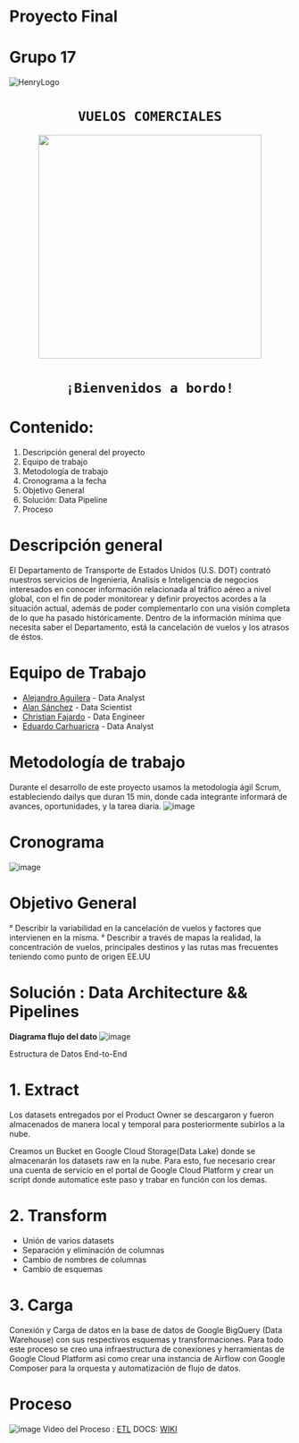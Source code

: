 # Proyecto Final
  # Grupo 17

![HenryLogo](https://d31uz8lwfmyn8g.cloudfront.net/Assets/logo-henry-white-lg.png)

# <h1 align="center">**`VUELOS COMERCIALES`**</h1>

<p align="center">
<img src="https://images-wixmp-ed30a86b8c4ca887773594c2.wixmp.com/f/bc0a4715-c860-464f-88e4-3045f9106b4c/d8kgg6n-59fc17d1-aad2-47f0-b036-2a7c522dd403.png?token=eyJ0eXAiOiJKV1QiLCJhbGciOiJIUzI1NiJ9.eyJzdWIiOiJ1cm46YXBwOjdlMGQxODg5ODIyNjQzNzNhNWYwZDQxNWVhMGQyNmUwIiwiaXNzIjoidXJuOmFwcDo3ZTBkMTg4OTgyMjY0MzczYTVmMGQ0MTVlYTBkMjZlMCIsIm9iaiI6W1t7InBhdGgiOiJcL2ZcL2JjMGE0NzE1LWM4NjAtNDY0Zi04OGU0LTMwNDVmOTEwNmI0Y1wvZDhrZ2c2bi01OWZjMTdkMS1hYWQyLTQ3ZjAtYjAzNi0yYTdjNTIyZGQ0MDMucG5nIn1dXSwiYXVkIjpbInVybjpzZXJ2aWNlOmZpbGUuZG93bmxvYWQiXX0.G6xjMhhhbjE4SigACvtsuhQDCWDfAMHqSFvVTdQl8mk"   
height="400">
</p>

# <h1 align="center">**`¡Bienvenidos a bordo!`**</h1>

# Contenido:

1. Descripción general del proyecto
2. Equipo de trabajo
3. Metodología de trabajo
4. Cronograma a la fecha
5. Objetivo General
6. Solución: Data Pipeline
7. Proceso


# Descripción general

El Departamento de Transporte de Estados Unidos (U.S. DOT) contrató nuestros servicios de Ingenieria, Analisis e Inteligencia de negocios interesados en conocer información relacionada al tráfico aéreo a nivel global, con el fin de poder monitorear y definir proyectos acordes a la situación actual, además de poder complementarlo con una visión completa de lo que ha pasado históricamente. Dentro de la información mínima que necesita saber el Departamento, está la cancelación de vuelos y los atrasos de éstos.

# Equipo de Trabajo

* [Alejandro Aguilera](https://www.linkedin.com/in/alejandroaguilerawilches/) - Data Analyst 
* [Alan Sánchez](https://github.com/MRXWallace) - Data Scientist
* [Christian Fajardo](https://www.linkedin.com/in/christian-fajardo-338929241/) - Data Engineer
* [Eduardo Carhuaricra](https://www.linkedin.com/in/carlos-eduardo-carhuaricra-jaimes-9b1422197/) - Data Analyst 


# Metodología de trabajo
Durante el desarrollo de este proyecto usamos la metodología ágil Scrum, estableciendo dailys que duran 15 min, donde cada integrante informará de avances, oportunidades, y la tarea diaria.
![image](https://user-images.githubusercontent.com/104389347/198344499-646b5510-685a-4707-9c84-0f5dcb11d7a0.png)


# Cronograma

![image](https://user-images.githubusercontent.com/104389347/198348076-21c5938b-bb61-4a8a-8185-51416eadb39c.png)

# Objetivo General
° Describir la variabilidad en la cancelación de vuelos y factores que intervienen en la misma.
° Describir a través de mapas la realidad, la concentración de vuelos, principales destinos y las rutas mas frecuentes teniendo como punto de origen EE.UU

# Solución : Data Architecture && Pipelines

**Diagrama flujo del dato**
![image](https://user-images.githubusercontent.com/104389347/198344913-8343485f-ceda-4245-b1f3-7c0fa83eea99.png)

Estructura de Datos End-to-End 

# 1. Extract 

Los datasets entregados por el Product Owner se descargaron y fueron almacenados de manera local y temporal para posteriormente subirlos a la nube.

Creamos un Bucket en Google Cloud Storage(Data Lake) donde se almacenarán los datasets raw en la nube. Para esto, fue necesario crear una cuenta de servicio en el portal de Google Cloud Platform y crear un script donde automatice este paso y trabar en función con los demas.

# 2. Transform
* Unión de varios datasets
* Separación y eliminación de columnas
* Cambio de nombres de columnas
* Cambio de esquemas

# 3. Carga 
Conexión y Carga de datos en la base de datos de Google BigQuery (Data Warehouse) con sus respectivos esquemas y transformaciones. 
Para todo este proceso se creo una infraestructura de conexiones y herramientas de Google Cloud Platform asi como crear una instancia de Airflow con Google Composer para la orquesta y automatización de flujo de datos.

# Proceso
![image](https://user-images.githubusercontent.com/104389347/198345324-2374ecbd-0e4e-4b5e-9cd5-912ae0316ed7.png)
Video del Proceso : [ETL](https://github.com/Christiancarlosf/Proyecto-FINAL/blob/main/images/ETLPROCESS.mp4)
DOCS: [WIKI](https://github.com/Christiancarlosf/Proyecto-FINAL/wiki/Main)







